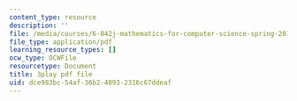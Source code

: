 ```yaml
---
content_type: resource
description: ''
file: /media/courses/6-042j-mathematics-for-computer-science-spring-2015/dce983bc54af36b240932316c67ddeaf_HswnmlLPGZ4.pdf
file_type: application/pdf
learning_resource_types: []
ocw_type: OCWFile
resourcetype: Document
title: 3play pdf file
uid: dce983bc-54af-36b2-4093-2316c67ddeaf
---
```

